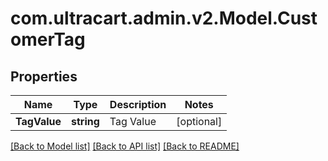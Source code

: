 # com.ultracart.admin.v2.Model.CustomerTag
## Properties

Name | Type | Description | Notes
------------ | ------------- | ------------- | -------------
**TagValue** | **string** | Tag Value | [optional] 


[[Back to Model list]](../README.md#documentation-for-models) [[Back to API list]](../README.md#documentation-for-api-endpoints) [[Back to README]](../README.md)

